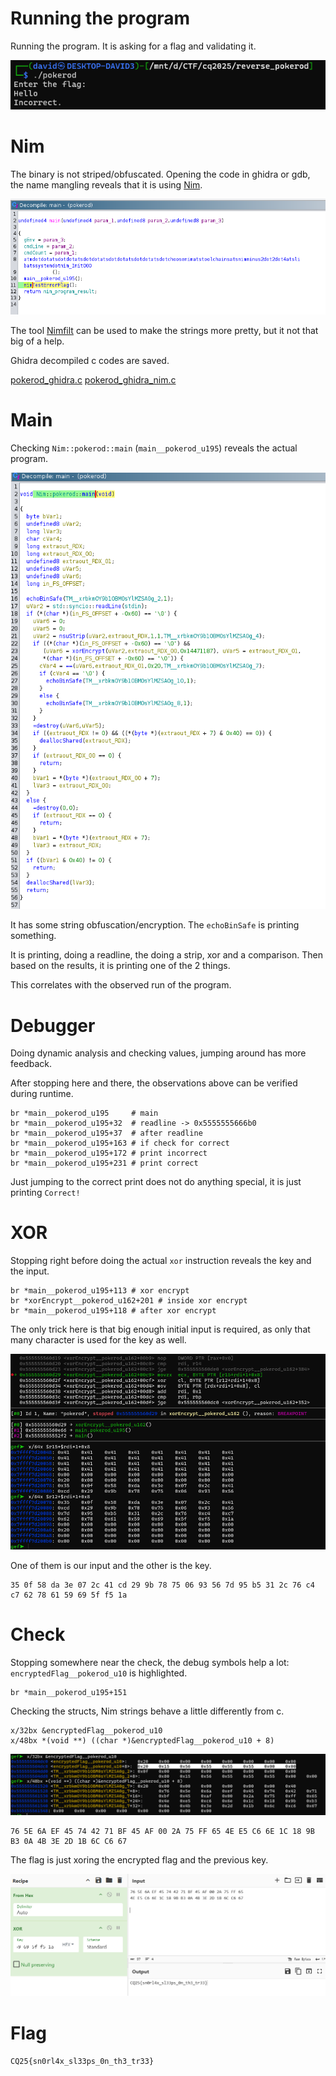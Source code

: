 # Running the program

Running the program. It is asking for a flag and validating it.

![](screenshots/1.png)


# Nim

The binary is not striped/obfuscated. Opening the code in ghidra or gdb, the name mangling reveals that it is using [Nim](https://github.com/nim-lang/Nim/).

![](screenshots/2.png)

The tool [Nimfilt](https://github.com/eset/nimfilt) can be used to make the strings more pretty, but it not that big of a help.

Ghidra decompiled c codes are saved.

[pokerod_ghidra.c](workdir/pokerod_ghidra.c)
[pokerod_ghidra_nim.c](workdir/pokerod_ghidra_nim.c)

# Main

Checking `Nim::pokerod::main` (`main__pokerod_u195`) reveals the actual program.

![](screenshots/3.png)

It has some string obfuscation/encryption. The `echoBinSafe` is printing something.

It is printing, doing a readline, the doing a strip, xor and a comparison. Then based on the results, it is printing one of the 2 things.

This correlates with the observed run of the program.

# Debugger

Doing dynamic analysis and checking values, jumping around has more feedback.

After stopping here and there, the observations above can be verified during runtime.

```
br *main__pokerod_u195     # main
br *main__pokerod_u195+32  # readline -> 0x5555555666b0
br *main__pokerod_u195+37  # after readline
br *main__pokerod_u195+163 # if check for correct
br *main__pokerod_u195+172 # print incorrect
br *main__pokerod_u195+231 # print correct
```

Just jumping to the correct print does not do anything special, it is just printing `Correct!` 

# XOR

Stopping right before doing the actual `xor` instruction reveals the key and the input.

```
br *main__pokerod_u195+113 # xor encrypt
br *xorEncrypt__pokerod_u162+201 # inside xor encrypt
br *main__pokerod_u195+118 # after xor encrypt
```

The only trick here is that big enough initial input is required, as only that many character is used for the key as well.

![](screenshots/4.png)

One of them is our input and the other is the key.

```
35 0f 58 da 3e 07 2c 41 cd 29 9b 78 75 06 93 56 7d 95 b5 31 2c 76 c4 c7 62 78 61 59 69 5f f5 1a
```

# Check

Stopping somewhere near the check, the debug symbols help a lot: `encryptedFlag__pokerod_u10` is highlighted.

```
br *main__pokerod_u195+151
```

Checking the structs, Nim strings behave a little differently from c.

```
x/32bx &encryptedFlag__pokerod_u10
x/48bx *(void **) ((char *)&encryptedFlag__pokerod_u10 + 8)
```

![](screenshots/6.png)

```
76 5E 6A EF 45 74 42 71 BF 45 AF 00 2A 75 FF 65 4E E5 C6 6E 1C 18 9B B3 0A 4B 3E 2D 1B 6C C6 67
```

The flag is just xoring the encrypted flag and the previous key. 

![](screenshots/7.png)

# Flag
`CQ25{sn0rl4x_sl33ps_0n_th3_tr33}`